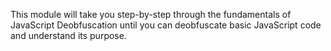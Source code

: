This module will take you step-by-step through the fundamentals of JavaScript Deobfuscation until you can deobfuscate basic JavaScript code and understand its purpose.
